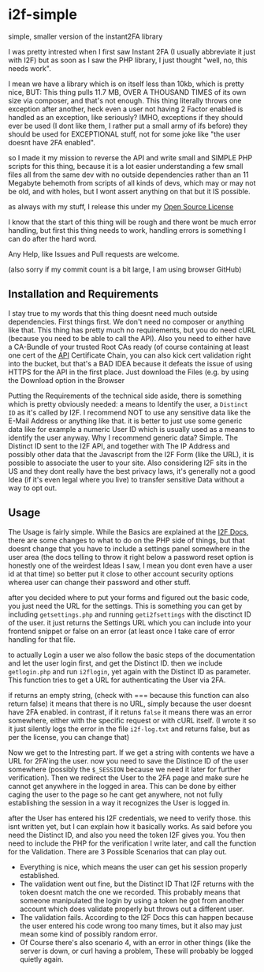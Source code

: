 # i2f-simple
simple, smaller version of the instant2FA library

I was pretty intrested when I first saw Instant 2FA (I usually abbreviate it just with I2F) but as soon as I saw the PHP library, I just thought "well, no, this needs work".

I mean we have a library which is on itself less than 10kb, which is pretty nice, BUT: This thing pulls 11.7 MB, OVER A THOUSAND TIMES of its own size via composer, and that's not enough. This thing literally throws one exception after another, heck even a user not having 2 Factor enabled is handled as an exception, like seriously? IMHO, exceptions if they should ever be used (I dont like them, I rather put a small army of ifs before) they should be used for EXCEPTIONAL stuff, not for some joke like "the user doesnt have 2FA enabled".

so I made it my mission to reverse the API and write small and SIMPLE PHP scripts for this thing, because it is a lot easier understanding a few small files all from the same dev with no outside dependencies rather than an 11 Megabyte behemoth from scripts of all kinds of devs, which may or may not be old, and with holes, but I wont assert anything on that but it IS possible.

as always with my stuff, I release this under my [Open Source License](https://github.com/My1/My1-OSL/blob/master/My1-OSL.md)

I know that the start of this thing will be rough and there wont be much error handling, but first this thing needs to work, handling errors is something I can do after the hard word.

Any Help, like Issues and Pull requests are welcome.

(also sorry if my commit count is a bit large, I am using browser GitHub)

## Installation and Requirements
I stay true to my words that this thing doesnt need much outside dependencies.
First things first. We don't need no composer or anything like that.
This thing has pretty much no requirements, but you do need cURL (because you need to be able to call the API).
Also you need to either have a CA-Bundle of your trusted Root CAs ready (of course containing at least one cert of the [API](https://api.instant2fa.com/) Certificate Chain, you can also kick cert validation right into the bucket, but that's a BAD IDEA because it defeats the issue of using HTTPS for the API in the first place.
Just download the Files (e.g. by using the Download option in the Browser

Putting the Requirements of the technical side aside, there is something which is pretty obviously needed: a means to Identify the user, a `Distinct ID` as it's called by I2F. I recommend NOT to use any sensitive data like the E-Mail Address or anything like that. it is better to just use some generic data like for example a numeric User ID which is usually used as a means to identify the user anyway.
Why I recommend generic data? Simple. The Distinct ID sent to the I2F API, and together with The IP Address and possibly other data that the Javascript from the I2F Form (like the URL), it is possible to associate the user to your site.
Also considering I2F sits in the US and they dont really have the best privacy laws, it's generally not a good Idea (if it's even legal where you live) to transfer sensitive Data without a way to opt out.

## Usage
The Usage is fairly simple. While the Basics are explained at the [I2F Docs](http://docs.instant2fa.com/docs), there are some changes to what to do on the PHP side of things, but that doesnt change that you have to include a settings panel somewhere in the user area (the docs telling to throw it right below a password reset option is honestly one of the weirdest Ideas I saw, I mean you dont even have a user id at that time) so better put it close to other account security options wherea user can change their password and other stuff.

after you decided where to put your forms and figured out the basic code, you just need the URL for the settings. This is something you can get by including `getsettings.php` and running `geti2fsettings` with the disctinct ID of the user.
it just returns the Settings URL which you can include into your frontend snippet or false on an error (at least once I take care of error handling for that file.

to actually Login a user we also follow the basic steps of the documentation and let the user login first, and get the Distinct ID.
then we include `getlogin.php` and run `i2flogin`, yet again with the Distinct ID as parameter.
This function tries to get a URL for authenticating the User via 2FA.

if returns an empty string, (check with === because this function can also return false) it means that there is no URL, simply because the user doesnt have 2FA enabled.
in contrast, if it retuns `false` it means there was an error somewhere, either with the specific request or with cURL itself.
(I wrote it so it just silently logs the error in the file `i2f-log.txt` and returns false, but as per the license, you can change that)

Now we get to the Intresting part. If we get a string with contents we have a URL for 2FA'ing the user. now you need to save the Distince ID of the user somewhere (possibly the `$_SESSION` because we need it later for further verification). Then we redirect the User to the 2FA page and make sure he cannot get anywhere in the logged in area. This can be done by either caging the user to the page so he cant get anywhere, not not fully establishing the session in a way it recognizes the User is logged in.

after the User has entered his I2F credentials, we need to verify those. this isnt written yet, but I can explain how it basically works.
As said before you need the Distinct ID, and also you need the token I2F gives you.
You then need to include the PHP for the verification I write later, and call the function for the Validation.
There are 3 Possible Scenarios that can play out.
* Everything is nice, which means the user can get his session properly established.
* The validation went out fine, but the Distinct ID That I2F returns with the token doesnt match the one we recorded. This probably means that someone manipulated the login by using a token he got from another account which does validate properly but throws out a different user.
* The validation fails. According to the I2F Docs this can happen because the user entered his code wrong too many times, but it also may just mean some kind of possibly random error.
* Of Course there's also scenario 4, with an error in other things (like the server is down, or curl having a problem, These will probably be logged quietly again.
